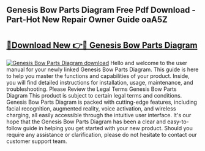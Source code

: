## Genesis Bow Parts Diagram Free Pdf Download - Part-Hot New Repair Owner Guide oaA5Z

# <h2><a href="http://dfrisjn.blite.top/?on=Genesis+Bow+Parts+Diagram">🔗Download New 👉🔴 Genesis Bow Parts Diagram</a></h2>

[![Genesis Bow Parts Diagram download](https://i.imgur.com/lujVjoI.png)](http://dfrisjn.blite.top/?on=Genesis+Bow+Parts+Diagram)
Hello and welcome to the user manual for your newly linked Genesis Bow Parts Diagram. This guide is here to help you master the functions and capabilities of your product. Inside, you will find detailed instructions for installation, usage, maintenance, and troubleshooting. Please Review the Legal Terms Genesis Bow Parts Diagram This product is subject to certain legal terms and conditions. Genesis Bow Parts Diagram is packed with cutting-edge features, including facial recognition, augmented reality, voice activation, and wireless charging, all easily accessible through the intuitive user interface. It's our hope that the Genesis Bow Parts Diagram has been a clear and easy-to-follow guide in helping you get started with your new product. Should you require any assistance or clarification, please do not hesitate to contact our customer support team.
